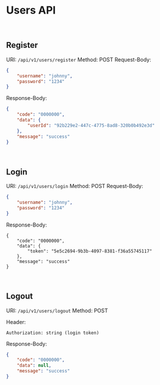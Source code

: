 # Users API

<br>

## Register

URI: `/api/v1/users/register`
Method: POST
Request-Body:

```json
{
    "username": "johnny",
    "password": "1234"
}
```

Response-Body:

```json
{
    "code": "0000000",
    "data": {
        "userId": "92b229e2-447c-4775-8ad8-320b0b492e3d"
    },
    "message": "success"
}
```

<br>

## Login

URI: `/api/v1/users/login`
Method: POST
Request-Body:

```json
{
    "username": "johnny",
    "password": "1234"
}
```

Response-Body:

```
{
    "code": "0000000",
    "data": {
        "token": "5e5c2694-9b3b-4097-8381-f36a55745117"
    },
    "message": "success"
}
```

<br>

## Logout

URI: `/api/v1/users/logout`
Method: POST

Header:

```
Authorization: string (login token)
```

Response-Body:

```json
{
    "code": "0000000",
    "data": null,
    "message": "success"
}
```